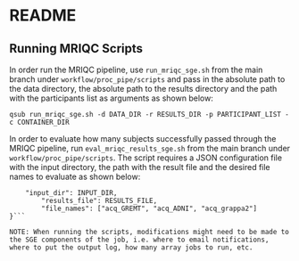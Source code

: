 # README

## Running MRIQC Scripts
In order run the MRIQC pipeline, use ```run_mriqc_sge.sh``` from the main branch under ```workflow/proc_pipe/scripts``` and pass in the absolute path to the data directory, the absolute path to the results directory and the path with the participants list as arguments as shown below:

```qsub run_mriqc_sge.sh -d DATA_DIR -r RESULTS_DIR -p PARTICIPANT_LIST -c CONTAINER_DIR```

In order to evaluate how many subjects successfully passed through the MRIQC pipeline, run ```eval_mriqc_results_sge.sh``` from the main branch under ```workflow/proc_pipe/scripts```. The script requires a JSON configuration file with the input directory, the path with the result file and the desired file names to evaluate as shown below:

```{
	"input_dir": INPUT_DIR,
    	"results_file": RESULTS_FILE,
    	"file_names": ["acq_GREMT", "acq_ADNI", "acq_grappa2"]
}```

NOTE: When running the scripts, modifications might need to be made to the SGE components of the job, i.e. where to email notifications, where to put the output log, how many array jobs to run, etc.
